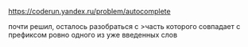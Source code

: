 https://coderun.yandex.ru/problem/autocomplete  
  
почти решил, осталось разобраться с >часть которого совпадает с префиксом ровно одного из уже введенных слов
